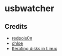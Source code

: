 # usbwatcher

## Credits

- [redpois0n](https://redpois0n.com)
- [chloe](http://chloe.re)
- [Iterating disks in Linux](https://stackoverflow.com/questions/7243988/how-to-list-the-harddisks-attached-to-a-linux-machine-using-c)
